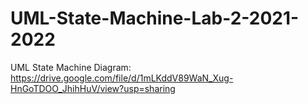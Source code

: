 # UML-State-Machine-Lab-2-2021-2022

UML State Machine Diagram: https://drive.google.com/file/d/1mLKddV89WaN_Xug-HnGoTDOO_JhihHuV/view?usp=sharing
